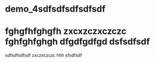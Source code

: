 # demo_4sdfsdfsdfsdfsdf

fghgfhfghgfh
zxcxzczxczczc
fghfghfghgh
dfgdfgdfgd
dsfsdfsdf
=======
sdfsdfsdfsdf
zxczxczczc
hhh
sfsdfsdf
